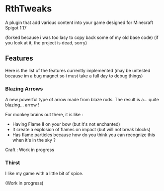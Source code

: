 # RthTweaks

A plugin that add various content into your game
designed for Minecraft Spigot 1.17

(forked because i was too lasy to copy back some of my old base code)
(if you look at it, the project is dead, sorry)

## Features
Here is the list of the features currently implemented (may be untested because im a bug magnet so i must take a full day to debug things)

### Blazing Arrows
A new powerful type of arrow made from blaze rods. The result is a... quite blazing... arrow !

For monkey brains out there, it is like :
- Having Flame II on your bow (but it's not enchanted)
- It create a explosion of flames on impact (but will not break blocks)
- Has flame particles because how do you think you can recognize this when it's in the sky ?

Craft : Work in progress

### Thirst
I like my game with a little bit of spice.

(Work in progress)
